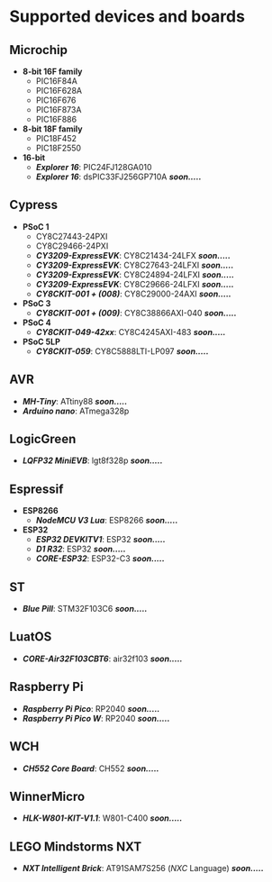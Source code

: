 # Supported devices and boards

## Microchip
- **8-bit 16F family**
    - PIC16F84A
    - PIC16F628A
    - PIC16F676
    - PIC16F873A
    - PIC16F886
- **8-bit 18F family**
    - PIC18F452
    - PIC18F2550
- **16-bit**
    - **_Explorer 16_**: PIC24FJ128GA010
    - **_Explorer 16_**: dsPIC33FJ256GP710A **_soon....._**

## Cypress
- **PSoC 1**
    - CY8C27443-24PXI
    - CY8C29466-24PXI
    - **_CY3209-ExpressEVK_**: CY8C21434-24LFX  **_soon....._**
    - **_CY3209-ExpressEVK_**: CY8C27643-24LFXI **_soon....._**
    - **_CY3209-ExpressEVK_**: CY8C24894-24LFXI **_soon....._**
    - **_CY3209-ExpressEVK_**: CY8C29666-24LFXI **_soon....._**
    - **_CY8CKIT-001 + (008)_**: CY8C29000-24AXI **_soon....._**
- **PSoC 3**
    - **_CY8CKIT-001 + (009)_**: CY8C38866AXI-040 **_soon....._**
- **PSoC 4**
  - **_CY8CKIT-049-42xx_**: CY8C4245AXI-483 **_soon....._**
- **PSoC 5LP**
    - **_CY8CKIT-059_**: CY8C5888LTI-LP097 **_soon....._**

## AVR
- **_MH-Tiny_**: ATtiny88 **_soon....._** 
- **_Arduino nano_**: ATmega328p

## LogicGreen 
- **_LQFP32 MiniEVB_**: lgt8f328p **_soon....._**

## Espressif
- **ESP8266**
    - **_NodeMCU V3 Lua_**: ESP8266 **_soon....._**
- **ESP32**
    - **_ESP32 DEVKITV1_**: ESP32 **_soon....._**
    - **_D1 R32_**: ESP32 **_soon....._**
    - **_CORE-ESP32_**: ESP32-C3 **_soon....._**

## ST
- **_Blue Pill_**: STM32F103C6 **_soon....._**

## LuatOS
- **_CORE-Air32F103CBT6_**: air32f103 **_soon....._**

## Raspberry Pi
- **_Raspberry Pi Pico_**: RP2040 **_soon....._**
- **_Raspberry Pi Pico W_**: RP2040 **_soon....._**

## WCH
- **_CH552 Core Board_**: CH552 **_soon....._**

## WinnerMicro
- **_HLK-W801-KIT-V1.1_**: W801-C400 **_soon....._**

## LEGO Mindstorms NXT
- **_NXT Intelligent Brick_**: AT91SAM7S256 (_NXC_ Language) **_soon....._**

